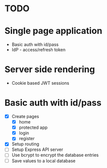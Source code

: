 # TODO

# Single page application
- Basic auth with id/pass
- IdP - access/refresh token

# Server side rendering
- Cookie based JWT sessions

# Basic auth with id/pass
- [x] Create pages
  - [x] home
  - [x] protected app
  - [x] login
  - [x] register
- [x] Setup routing
- [ ] Setup Express API server
- [ ] Use bcrypt to encrypt the database entries
- [ ] Save values to a local database